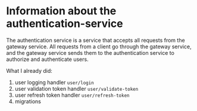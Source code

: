 # Information about the authentication-service

The authentication service is a service that accepts all requests from the gateway service. All requests from a client go through the gateway service, and the gateway service sends them to the authentication service to authorize and authenticate users.

What I already did:
1. user logging handler `user/login`
2. user validation token handler `user/validate-token`
3. user refresh token handler `user/refresh-token`
3. migrations
